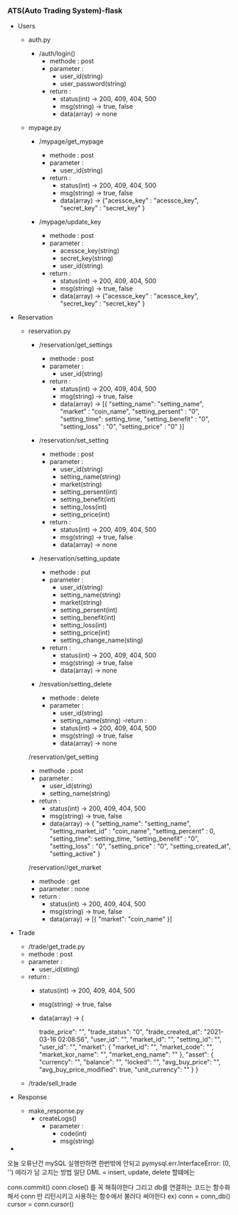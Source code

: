 ### ATS(Auto Trading System)-flask
 
  - Users
    - auth.py
      - /auth/login()
        - methode : post
        - parameter :
          - user_id(string)
          - user_password(string)
        - return :
          - status(int) -> 200, 409, 404, 500
          - msg(string) -> true, false
          - data(array) -> none
    
    - mypage.py
      - /mypage/get_mypage
        - methode : post
        - parameter :
          - user_id(string)
        - return :
          - status(int) -> 200, 409, 404, 500
          - msg(string) -> true, false
          - data(array) -> {"acessce_key" : "acessce_key", "secret_key" : "secret_key" }
      
      - /mypage/update_key
        - methode : post
        - parameter :
          - acessce_key(string)
          - secret_key(string)
          - user_id(string)
        - return :
          - status(int) -> 200, 409, 404, 500
          - msg(string) -> true, false
          - data(array) ->  {"acessce_key" : "acessce_key", "secret_key" : "secret_key" }
  - Reservation
    - reservation.py
      - /reservation/get_settings
        - methode : post
        - parameter :
          - user_id(string)
        - return :
          - status(int) -> 200, 409, 404, 500
          - msg(string) -> true, false
          - data(array) -> [{ 
                  "setting_name": "setting_name", 
                  "market" : "coin_name", 
                  "setting_persent" : "0", 
                  "setting_time": setting_time, 
                  "setting_benefit" : "0",      
                  "setting_loss" : "0", 
                  "setting_price" : "0"
          }]
      
      - /reservation/set_setting
        - methode : post
        - parameter :
          - user_id(string)
          - setting_name(string)
          - market(string)
          - setting_persent(int)
          - setting_benefit(int)
          - setting_loss(int)
          - setting_price(int)
        - return :
          - status(int) -> 200, 409, 404, 500
          - msg(string) -> true, false
          - data(array) -> none
      
      - /reservation/setting_update
        - methode : put
        - parameter :
          - user_id(string)
          - setting_name(string)
          - market(string)
          - setting_persent(int)
          - setting_benefit(int)
          - setting_loss(int)
          - setting_price(int)
          - setting_change_name(sting)
        - return :
          - status(int) -> 200, 409, 404, 500
          - msg(string) -> true, false
          - data(array) -> none
      
      - /resvation/setting_delete
        - methode : delete
        - parameter : 
          - user_id(string)
          - setting_name(string)
        -return :
          - status(int) -> 200, 409, 404, 500
          - msg(string) -> true, false
          - data(array) -> none
    
      /reservation/get_setting
        - methode : post
        - parameter :
          - user_id(string)
          - setting_name(string)
        - return :
          - status(int) -> 200, 409, 404, 500
          - msg(string) -> true, false
          - data(array) -> { 
                "setting_name": "setting_name", 
                "setting_market_id" : "coin_name", 
                "setting_percent" : 0, 
                "setting_time": setting_time, 
                "setting_benefit" : "0", 
                "setting_loss" : "0", 
                "setting_price" : "0", 
                "setting_created_at", "setting_active" 
          }
          
      /reservation//get_market
        - methode : get
        - parameter : none
        - return :
          - status(int) -> 200, 409, 404, 500
          - msg(string) -> true, false
          - data(array) -> [{ "market": "coin_name" }]
  - Trade
    - /trade/get_trade.py
    - methode : post
    - parameter : 
      - user_id(sting)
    - return : 
        - status(int) -> 200, 409, 404, 500
        - msg(string) -> true, false
        - data(array) -> { 
    
            trade_price": "",
            "trade_status": "0",
            "trade_created_at": "2021-03-16 02:08:56",
            "user_id": "",
            "market_id": "",
            "setting_id": "",
            "user_id": "",
            "market": {
                "market_id": "",
                "market_code": "",
                "market_kor_name": "",
                "market_eng_name": ""
            },
            "asset": {
                "currency": "",
                "balance": "",
                "locked": "",
                "avg_buy_price": "",
                "avg_buy_price_modified": true,
                "unit_currency": ""
            }
        }
    - /trade/sell_trade
        
  

  - Response
    - make_response.py
      - createLogs()
        - parameter : 
          - code(int)
          - msg(string)
  - 
  
오늘 오류난건 mySQL 실행만하면 한번밖에 안되고 
pymysql.err.InterfaceError: (0, '') 에라가 남
고치는 방법
일단 DML = insert, update, delete 할떄에는 

conn.commit()
conn.close()
를 꼭 해줘야한다
그리고 
db를 연결하는 코드는 함수화해서 
conn 만 리턴시키고 
사용하는 함수에서
불러다 써야한다
ex) conn = conn_db()
    cursor = conn.cursor()
    